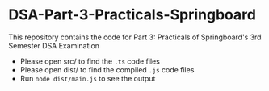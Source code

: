 # DSA-Part-3-Practicals-Springboard
This repository contains the code for Part 3: Practicals of Springboard's 3rd Semester DSA Examination

- Please open src/ to find the `.ts` code files
- Please open dist/ to find the compiled `.js` code files
- Run `node dist/main.js` to see the output